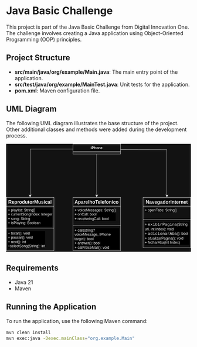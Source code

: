 # Java Basic Challenge

This project is part of the Java Basic Challenge from Digital Innovation One. The challenge involves creating a Java application using Object-Oriented Programming (OOP) principles.

## Project Structure

- **src/main/java/org/example/Main.java**: The main entry point of the application.
- **src/test/java/org/example/MainTest.java**: Unit tests for the application.
- **pom.xml**: Maven configuration file.

## UML Diagram

The following UML diagram illustrates the base structure of the project.
Other additional classes and methods were added during the development process.

![UML Diagram](src/main/resources/UML.drawio.png)

## Requirements

- Java 21
- Maven

## Running the Application

To run the application, use the following Maven command:

```sh
mvn clean install
mvn exec:java -Dexec.mainClass="org.example.Main"